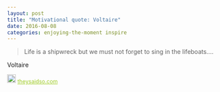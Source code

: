 ```yaml
---
layout: post
title: "Motivational quote: Voltaire"
date: 2016-08-08
categories: enjoying-the-moment inspire
---
```

> Life is a shipwreck but we must not forget to sing in the lifeboats....

Voltaire

<span style="z-index:50;font-size:0.9em;"><img src="https://theysaidso.com/branding/theysaidso.png" height="20" width="20" alt="theysaidso.com"/><a href="https://theysaidso.com" title="Powered by quotes from theysaidso.com" style="color: #9fcc25; margin-left: 4px; vertical-align: middle;">theysaidso.com</a></span>
